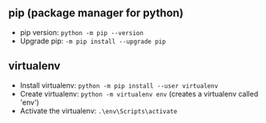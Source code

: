 pip (package manager for python)
------
- pip version: `python -m pip --version`
- Upgrade pip: `-m pip install --upgrade pip`

virtualenv
------
- Install virtualenv: `python -m pip install --user virtualenv`
- Create virtualenv: `python -m virtualenv env` (creates a virtualenv called 'env')
- Activate the virtualenv: `.\env\Scripts\activate` 